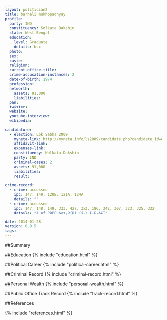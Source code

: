 ```yaml
---
layout: politician2
title: barnali mukhopadhyay
profile: 
  party: IND
  constituency: Kolkata Dakshin
  state: West Bengal
  education: 
    level: Graduate
    details: bsc
  photo: 
  sex: 
  caste: 
  religion: 
  current-office-title: 
  crime-accusation-instances: 2
  date-of-birth: 1974
  profession: 
  networth: 
    assets: 91,000
    liabilities: 
  pan: 
  twitter: 
  website: 
  youtube-interview: 
  wikipedia: 

candidature: 
  - election: Lok Sabha 2009
    myneta-link: http://myneta.info/ls2009/candidate.php?candidate_id=8203
    affidavit-link: 
    expenses-link: 
    constituency: Kolkata Dakshin 
    party: IND
    criminal-cases: 2
    assets: 91,000
    liabilities: 
    result:  

crime-record: 
  - crime: accussed
    ipc: 147, 149, 120B, 121A, 124A
    details: "" 
  - crime: accussed
    ipc: 147, 148, 149, 333, 427, 353, 186, 342, 307, 323, 325, 332
    details: "3 of PDPP Act,9(B) (ii) I.E.ACT" 

date: 2014-01-28
version: 0.0.5
tags: 
---
```

##Summary


##Education
{% include "education.html" %}


##Political Career
{% include "political-career.html" %}


##Criminal Record
{% include "criminal-record.html" %}


##Personal Wealth
{% include "personal-wealth.html" %}


##Public Office Track Record
{% include "track-record.html" %}


##References


{% include "references.html" %}
